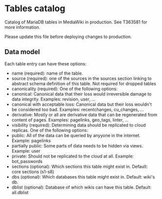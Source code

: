 <!-- SPDX-License-Identifier: Apache-2.0 -->
# Tables catalog

Catalog of MariaDB tables in MediaWiki in production. See T363581 for more information.

Please update this file before deploying changes to production.

## Data model
Each table entry can have these options:
 - name (required): name of the table.
 - source (required): one of the sources in the sources section linking to abstract schema definition of this table. Not required for dropped tables
 - canonicality (required): One of the following options:
  - canonical: Canonical data that their loss would irreversible damage to data integrity. Examples: revision, user, ...
  - canonical with acceptable loss: Canonical data but their loss wouldn't be considered too bad. Examples: recentchanges, cu_changes, ...
  - derivative: Mostly or all are derivative data that can be regenerated from content of pages. Examples: pagelinks, geo_tags, linter, ...
 - visibility (required): Determining data should be replicated to cloud replicas. One of the following options:
  - public: All of the data can be queried by anyyone in the internet. Example: pagelinks
  - partially public: Some parts of data needs to be hidden via views. Example: user
  - private: Should not be replicated to the cloud at all. Example: bot_passwords
 - sections (optional): Which sections this table might exist in. Default: core sections (s1-s8)
 - dbs (optional): Which databases this table might exist in. Default: wiki's db.
 - dblist (optional): Database of which wikis can have this table. Default: all.dblist
